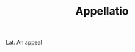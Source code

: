 ---
title: Appellatio
letter: A
permalink: "/definitions/appellatio.html"
body: Lat. An appeal
published_at: '2018-07-07'
layout: post
---